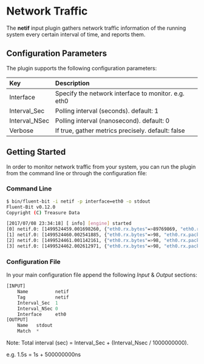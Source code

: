 # Network Traffic

The **netif** input plugin gathers network traffic information of the running system every certain interval of time, and reports them.

## Configuration Parameters

The plugin supports the following configuration parameters:

| Key | Description |
| :--- | :--- |
| Interface | Specify the network interface to monitor. e.g. eth0 |
| Interval\_Sec | Polling interval \(seconds\).  default: 1 |
| Interval\_NSec | Polling interval \(nanosecond\). default: 0 |
| Verbose | If true, gather metrics precisely. default: false |

## Getting Started

In order to monitor network traffic from your system, you can run the plugin from the command line or through the configuration file:

### Command Line

```bash
$ bin/fluent-bit -i netif -p interface=eth0 -o stdout
Fluent-Bit v0.12.0
Copyright (C) Treasure Data

[2017/07/08 23:34:18] [ info] [engine] started
[0] netif.0: [1499524459.001698260, {"eth0.rx.bytes"=>89769869, "eth0.rx.packets"=>73357, "eth0.rx.errors"=>0, "eth0.tx.bytes"=>4256474, "eth0.tx.packets"=>24293, "eth0.tx.errors"=>0}]
[1] netif.0: [1499524460.002541885, {"eth0.rx.bytes"=>98, "eth0.rx.packets"=>1, "eth0.rx.errors"=>0, "eth0.tx.bytes"=>98, "eth0.tx.packets"=>1, "eth0.tx.errors"=>0}]
[2] netif.0: [1499524461.001142161, {"eth0.rx.bytes"=>98, "eth0.rx.packets"=>1, "eth0.rx.errors"=>0, "eth0.tx.bytes"=>98, "eth0.tx.packets"=>1, "eth0.tx.errors"=>0}]
[3] netif.0: [1499524462.002612971, {"eth0.rx.bytes"=>98, "eth0.rx.packets"=>1, "eth0.rx.errors"=>0, "eth0.tx.bytes"=>98, "eth0.tx.packets"=>1, "eth0.tx.errors"=>0}]
```

### Configuration File

In your main configuration file append the following _Input_ & _Output_ sections:

```python
[INPUT]
    Name          netif
    Tag           netif
    Interval_Sec  1
    Interval_NSec 0
    Interface     eth0
[OUTPUT]
    Name   stdout
    Match  *
```

Note: Total interval \(sec\) = Interval\_Sec + \(Interval\_Nsec / 1000000000\).

e.g. 1.5s = 1s + 500000000ns

